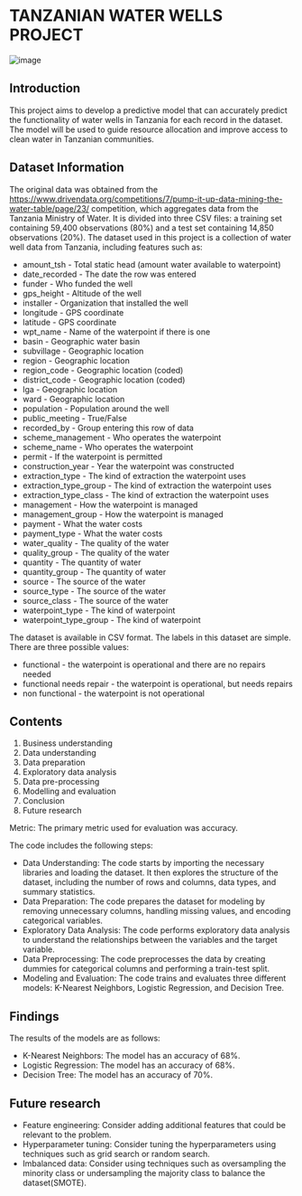 # TANZANIAN WATER WELLS PROJECT

![image](https://github.com/user-attachments/assets/4b5fbbe5-73a9-4bf1-b5ad-a25c88292882)


## Introduction
This project aims to develop a predictive model that can accurately predict the functionality of water wells in Tanzania for each record in the dataset. The model will be used to guide resource allocation and improve access to clean water in Tanzanian communities.

## Dataset Information
The original data was obtained from the https://www.drivendata.org/competitions/7/pump-it-up-data-mining-the-water-table/page/23/ competition, which aggregates data from the Tanzania Ministry of Water. It is divided into three CSV files: a training set containing 59,400 observations (80%) and a test set containing 14,850 observations (20%).
The dataset used in this project is a collection of water well data from Tanzania, including features such as:

- amount_tsh - Total static head (amount water available to waterpoint)
- date_recorded - The date the row was entered
- funder - Who funded the well
- gps_height - Altitude of the well
- installer - Organization that installed the well
- longitude - GPS coordinate
- latitude - GPS coordinate
- wpt_name - Name of the waterpoint if there is one
- basin - Geographic water basin
- subvillage - Geographic location
- region - Geographic location
- region_code - Geographic location (coded)
- district_code - Geographic location (coded)
- lga - Geographic location
- ward - Geographic location
- population - Population around the well
- public_meeting - True/False
- recorded_by - Group entering this row of data
- scheme_management - Who operates the waterpoint
- scheme_name - Who operates the waterpoint
- permit - If the waterpoint is permitted
- construction_year - Year the waterpoint was constructed
- extraction_type - The kind of extraction the waterpoint uses
- extraction_type_group - The kind of extraction the waterpoint uses
- extraction_type_class - The kind of extraction the waterpoint uses
- management - How the waterpoint is managed
- management_group - How the waterpoint is managed
- payment - What the water costs
- payment_type - What the water costs
- water_quality - The quality of the water
- quality_group - The quality of the water
- quantity - The quantity of water
- quantity_group - The quantity of water
- source - The source of the water
- source_type - The source of the water
- source_class - The source of the water
- waterpoint_type - The kind of waterpoint
- waterpoint_type_group - The kind of waterpoint

The dataset is available in CSV format.
The labels in this dataset are simple. There are three possible values:

- functional - the waterpoint is operational and there are no repairs needed
- functional needs repair - the waterpoint is operational, but needs repairs
- non functional - the waterpoint is not operational


## Contents
1. Business understanding
2. Data understanding
3. Data preparation
4. Exploratory data analysis
5. Data pre-processing
6. Modelling and evaluation
7. Conclusion
8. Future research

Metric: The primary metric used for evaluation was accuracy. 

The code includes the following steps:

- Data Understanding: The code starts by importing the necessary libraries and loading the dataset. It then explores the structure of the dataset, including the number of rows and columns, data types, and summary statistics.
- Data Preparation: The code prepares the dataset for modeling by removing unnecessary columns, handling missing values, and encoding categorical variables.
- Exploratory Data Analysis: The code performs exploratory data analysis to understand the relationships between the variables and the target variable.
- Data Preprocessing: The code preprocesses the data by creating dummies for categorical columns and performing a train-test split.
- Modeling and Evaluation: The code trains and evaluates three different models: K-Nearest Neighbors, Logistic Regression, and Decision Tree.

## Findings
The results of the models are as follows:

- K-Nearest Neighbors: The model has an accuracy of 68%.
- Logistic Regression: The model has an accuracy of 68%.
- Decision Tree: The model has an accuracy of 70%.

## Future research
- Feature engineering: Consider adding additional features that could be relevant to the problem.
- Hyperparameter tuning: Consider tuning the hyperparameters using techniques such as grid search or random search.
- Imbalanced data: Consider using techniques such as oversampling the minority class or undersampling the majority class to balance the dataset(SMOTE).
